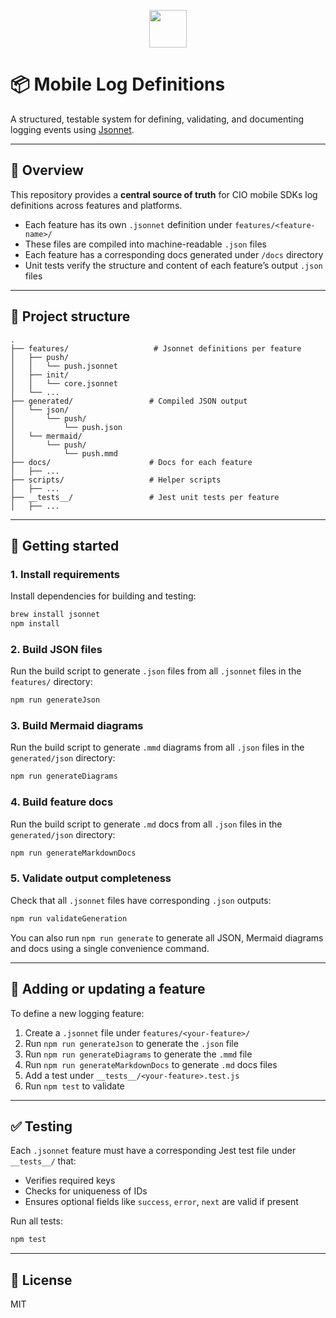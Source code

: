 <p align=center>
  <a href="https://customer.io">
    <img src="https://avatars.githubusercontent.com/u/1152079?s=200&v=4" height="60">
  </a>
</p>

# 📦 Mobile Log Definitions

A structured, testable system for defining, validating, and documenting logging events using [Jsonnet](https://jsonnet.org/).

---

## 🧭 Overview

This repository provides a **central source of truth** for CIO mobile SDKs log definitions across features and platforms.

- Each feature has its own `.jsonnet` definition under `features/<feature-name>/`
- These files are compiled into machine-readable `.json` files
- Each feature has a corresponding docs generated under `/docs` directory
- Unit tests verify the structure and content of each feature’s output `.json` files

---

## 📁 Project structure

```
.
├── features/                   # Jsonnet definitions per feature
│   ├── push/
│   │   └── push.jsonnet
│   ├── init/
│   │   └── core.jsonnet
│   └── ...
├── generated/                 # Compiled JSON output
│   └── json/
│       └── push/
│           └── push.json
│   └── mermaid/
│       └── push/
│           └── push.mmd
├── docs/                      # Docs for each feature
│   ├── ...
├── scripts/                   # Helper scripts
│   ├── ...
├── __tests__/                 # Jest unit tests per feature
│   ├── ...
```

---

## 🚀 Getting started

### 1. Install requirements

Install dependencies for building and testing:

```bash
brew install jsonnet
npm install
```

### 2. Build JSON files

Run the build script to generate `.json` files from all `.jsonnet` files in the `features/` directory:

```bash
npm run generateJson
```

### 3. Build Mermaid diagrams

Run the build script to generate `.mmd` diagrams from all `.json` files in the `generated/json` directory:

```bash
npm run generateDiagrams
```

### 4. Build feature docs

Run the build script to generate `.md` docs from all `.json` files in the `generated/json` directory:

```bash
npm run generateMarkdownDocs
```

### 5. Validate output completeness

Check that all `.jsonnet` files have corresponding `.json` outputs:

```bash
npm run validateGeneration
```

You can also run `npm run generate` to generate all JSON, Mermaid diagrams and docs using a single convenience command.

---

## 🧪 Adding or updating a feature

To define a new logging feature:

1. Create a `.jsonnet` file under `features/<your-feature>/`
2. Run `npm run generateJson` to generate the `.json` file
3. Run `npm run generateDiagrams` to generate the `.mmd` file
4. Run `npm run generateMarkdownDocs` to generate `.md` docs files
5. Add a test under `__tests__/<your-feature>.test.js`
6. Run `npm test` to validate

---

## ✅ Testing

Each `.jsonnet` feature must have a corresponding Jest test file under `__tests__/` that:

- Verifies required keys
- Checks for uniqueness of IDs
- Ensures optional fields like `success`, `error`, `next` are valid if present

Run all tests:

```bash
npm test
```

---

## 📄 License

MIT
